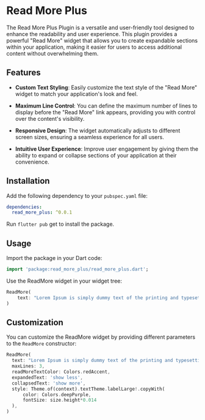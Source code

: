 # Read More Plus

The Read More Plus Plugin is a versatile and user-friendly tool designed to enhance the readability and user experience. This plugin provides a powerful "Read More" widget that allows you to create expandable sections within your application, making it easier for users to access additional content without overwhelming them.

## Features

- **Custom Text Styling**: Easily customize the text style of the "Read More" widget to match your application's look and feel.

- **Maximum Line Control**: You can define the maximum number of lines to display before the "Read More" link appears, providing you with control over the content's visibility.

- **Responsive Design**: The widget automatically adjusts to different screen sizes, ensuring a seamless experience for all users.

- **Intuitive User Experience**: Improve user engagement by giving them the ability to expand or collapse sections of your application at their convenience.

## Installation

Add the following dependency to your `pubspec.yaml` file:

```yaml
dependencies:
  read_more_plus: ^0.0.1
```

Run `flutter pub` get to install the package.


## Usage

Import the package in your Dart code:

```dart
import 'package:read_more_plus/read_more_plus.dart';
```

Use the ReadMore widget in your widget tree:

```dart
ReadMore(
    text: "Lorem Ipsum is simply dummy text of the printing and typesetting industry. Lorem Ipsum has been the industry's standard dummy text ever since the 1500s, when an unknown printer took a galley of type and scrambled it to make a type specimen book. "
)
```

## Customization

You can customize the ReadMore widget by providing different parameters to the `ReadMore` constructor:

```dart
ReadMore(
  text: "Lorem Ipsum is simply dummy text of the printing and typesetting industry. Lorem Ipsum has been the industry's standard dummy text ever since the 1500s, when an unknown printer took a galley of type and scrambled it to make a type specimen book.",
  maxLines: 3,
  readMoreTextColor: Colors.redAccent,
  expandedText: 'show less',
  collapsedText: 'show more',
  style: Theme.of(context).textTheme.labelLarge!.copyWith(
      color: Colors.deepPurple,
      fontSize: size.height*0.014
  ),
)
```
